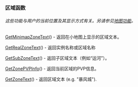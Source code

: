 ### 区域函数

###### 这些功能与用户的当前位置及其显示方式有关。另请参见[地图功能](https://wow.gamepedia.com/World_of_Warcraft_API#Map_Functions)。

[GetMinimapZoneText](https://wow.gamepedia.com/API_GetMinimapZoneText)\(\) - 返回在小地图上显示的区域文本。

[GetRealZoneText](https://wow.gamepedia.com/API_GetRealZoneText)\(\) - 返回实例名称或区域名称

[GetSubZoneText](https://wow.gamepedia.com/API_GetSubZoneText)\(\) - 返回子区域文本（例如“运河”）。

[GetZonePVPInfo](https://wow.gamepedia.com/API_GetZonePVPInfo)\(\) - 返回当前区域的PVP信息。

[GetZoneText](https://wow.gamepedia.com/API_GetZoneText)\(\) - 返回区域文本 \(e.g. "暴风城"\).

